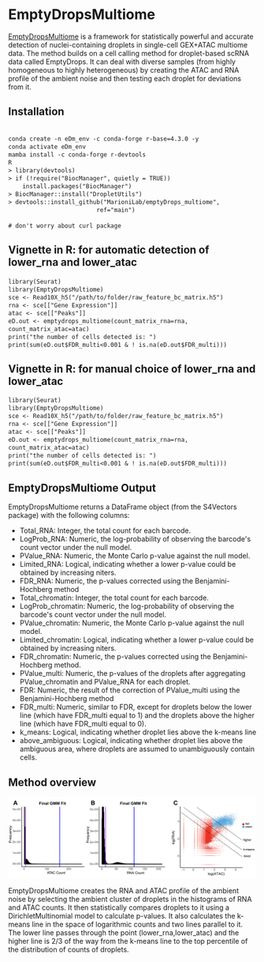 # EmptyDropsMultiome
[EmptyDropsMultiome](https://genomebiology.biomedcentral.com/articles/10.1186/s13059-024-03259-x) is a framework for statistically powerful and accurate detection of nuclei-containing droplets in single-cell GEX+ATAC multiome data. The method builds on a cell calling method for droplet-based scRNA data called EmptyDrops. It can deal with diverse samples (from highly homogeneous to highly heterogeneous) by creating the ATAC and RNA profile of the ambient noise and then testing each droplet for deviations from it.

## Installation

```

conda create -n eDm_env -c conda-forge r-base=4.3.0 -y
conda activate eDm_env
mamba install -c conda-forge r-devtools
R
> library(devtools)
> if (!require("BiocManager", quietly = TRUE))
    install.packages("BiocManager")
> BiocManager::install("DropletUtils")
> devtools::install_github("MarioniLab/emptyDrops_multiome",
                         ref="main")

# don't worry about curl package

```

## Vignette in R: for automatic detection of lower_rna and lower_atac

```
library(Seurat)
library(EmptyDropsMultiome)
sce <- Read10X_h5("/path/to/folder/raw_feature_bc_matrix.h5")
rna <- sce[["Gene Expression"]]
atac <- sce[["Peaks"]]
eD.out <- emptydrops_multiome(count_matrix_rna=rna, count_matrix_atac=atac)
print("the number of cells detected is: ")
print(sum(eD.out$FDR_multi<0.001 & ! is.na(eD.out$FDR_multi)))

```

## Vignette in R: for manual choice of lower_rna and lower_atac

```
library(Seurat)
library(EmptyDropsMultiome)
sce <- Read10X_h5("/path/to/folder/raw_feature_bc_matrix.h5")
rna <- sce[["Gene Expression"]]
atac <- sce[["Peaks"]]
eD.out <- emptydrops_multiome(count_matrix_rna=rna, count_matrix_atac=atac)
print("the number of cells detected is: ")
print(sum(eD.out$FDR_multi<0.001 & ! is.na(eD.out$FDR_multi)))

```


## EmptyDropsMultiome Output

EmptyDropsMultiome returns a DataFrame object (from the S4Vectors package) with the following columns:
- Total_RNA: Integer, the total count for each barcode.
- LogProb_RNA: Numeric, the log-probability of observing the barcode's count vector under the null model.
- PValue_RNA: Numeric, the Monte Carlo p-value against the null model.
- Limited_RNA: Logical, indicating whether a lower p-value could be obtained by increasing niters.
- FDR_RNA: Numeric, the p-values corrected using the Benjamini-Hochberg method
- Total_chromatin: Integer, the total count for each barcode.
- LogProb_chromatin: Numeric, the log-probability of observing the barcode's count vector under the null model.
- PValue_chromatin: Numeric, the Monte Carlo p-value against the null model.
- Limited_chromatin: Logical, indicating whether a lower p-value could be obtained by increasing niters.
- FDR_chromatin: Numeric, the p-values corrected using the Benjamini-Hochberg method.
- PValue_multi: Numeric, the p-values of the droplets after aggregating PValue_chromatin and PValue_RNA for each droplet.
- FDR: Numeric, the result of the correction of PValue_multi using the Benjamini-Hochberg method 
- FDR_multi: Numeric, similar to FDR, except for droplets below the lower line (which have FDR_multi equal to 1) and the droplets above the higher line (which have FDR_multi equal to 0).
- k_means: Logical, indicating whether droplet lies above the k-means line
- above_ambiguous: Logical, indicating whether droplet lies above the ambiguous area, where droplets are assumed to unambiguously contain cells.


## Method overview

<p align="center">
  <img src="method_cartoon.png" width="750">
</p>

EmptyDropsMultiome creates the RNA and ATAC profile of the ambient noise by selecting the ambient cluster of droplets in the histograms of RNA and ATAC counts. It then statistically compares droplets to it using a DirichletMultinomial model to calculate p-values. It also calculates the k-means line in the space of logarithmic counts and two lines parallel to it. The lower line passes through the point (lower_rna,lower_atac) and the higher line is 2/3 of the way from the k-means line to the top percentile of the distribution of counts of droplets.


